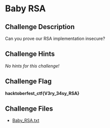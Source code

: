# Baby RSA

## Challenge Description

Can you prove our RSA implementation insecure?

## Challenge Hints

*No hints for this challenge!*

## Challenge Flag

**hacktoberfest_ctf{V3ry_34sy_RSA}**

## Challenge Files

- [Baby_RSA.txt](Baby_RSA.txt)